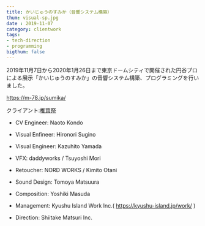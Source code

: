 ```yaml
---
title: かいじゅうのすみか（音響システム構築）
thum: visual-sp.jpg
date : 2019-11-07
category: clientwork
tags:
- tech-direction
- programming
bigthum: false
---
```


2019年11月7日から2020年1月26日まで東京ドームシティで開催された円谷プロによる展示「かいじゅうのすみか」の音響システム構築、プログラミングを行いました。

https://m-78.jp/sumika/

クライアント:[椎茸祭](https://www.shiitake-matsuri.com)


- CV Engineer: Naoto Kondo
- Visual Enfineer: Hironori Sugino
- Visual Engineer: Kazuhito Yamada
- VFX: daddyworks / Tsuyoshi Mori
- Retoucher: NORD WORKS / Kimito Otani
- Sound Design: Tomoya Matsuura
- Composition: Yoshiki Masuda

- Management: Kyushu Island Work Inc.( https://kyushu-island.jp/work/ )
- Direction: Shiitake Matsuri Inc.
